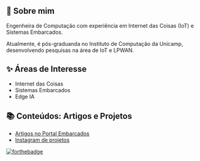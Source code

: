 <!--
**wasp-lahis/wasp-lahis** is a ✨ _special_ ✨ repository because its `README.md` (this file) appears on your GitHub profile.

Here are some ideas to get you started:

- 🔭 I’m currently working on ...
- 🌱 I’m currently learning ...
- 👯 I’m looking to collaborate on ...
- 🤔 I’m looking for help with ...
- 📫 How to reach me: ...
-->


## :dancer: Sobre mim

Engenheira de Computação com experiência em Internet das Coisas (IoT) e Sistemas Embarcados.

Atualmente, é pós-graduanda no Instituto de Computação da Unicamp, desenvolvendo pesquisas na área de IoT e LPWAN.


## ✨ Áreas de Interesse

- Internet das Coisas
- Sistemas Embarcados
- Edge IA


##  :books: Conteúdos: Artigos e Projetos

- [Artigos no Portal Embarcados](https://www.embarcados.com.br/author/wasp-lahis/)
- [Instagram de projetos](https://www.instagram.com/wasp.projects/)


[![forthebadge](https://forthebadge.com/images/badges/built-with-love.svg)](https://forthebadge.com)
